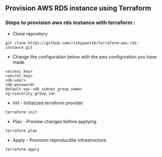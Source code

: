 ## Provision AWS RDS instance using Terraform

### Steps to provision aws rds instance with terraform :

- Clone repository
```
git clone https://github.com/rizkypanz16/terraform-aws-rds-instance.git
```
- Change the configuration below with the aws configuration you have made 
```
<access_key>
<secret_key>
<db-user>
<db-password>
default-vpc-<db_subnet_group_name>
sg-<security_group_id>
```
- Init - Initialized terraform provider
```
terraform init
```
- Plan - Preview changes before applying.
```
terraform plan
```
- Apply - Provision reproducible infrastructure.
```
terraform apply
```
